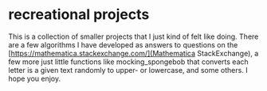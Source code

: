 # recreational projects

This is a collection of smaller projects that I just kind of felt like doing.  There are a few algorithms I have developed as answers to
questions on the [https://mathematica.stackexchange.com/](Mathematica StackExchange), a few more just little functions like mocking_spongebob
that converts each letter is a given text randomly to upper- or lowercase, and some others.  I hope you enjoy.
